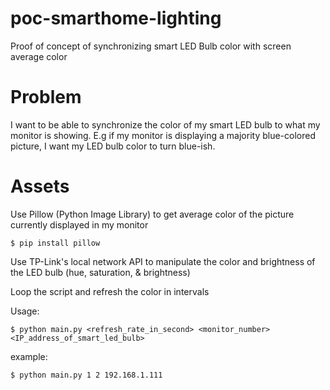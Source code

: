 # poc-smarthome-lighting

Proof of concept of synchronizing smart LED Bulb color with screen average color

# Problem

I want to be able to synchronize the color of my smart LED bulb to what my monitor is showing. E.g if my monitor is displaying a majority blue-colored picture, I want my LED bulb color to turn blue-ish.

# Assets

Use Pillow (Python Image Library) to get average color of the picture currently displayed in my monitor

```
$ pip install pillow
```

Use TP-Link's local network API to manipulate the color and brightness of the LED bulb (hue, saturation, & brightness)

Loop the script and refresh the color in intervals

Usage:

```
$ python main.py <refresh_rate_in_second> <monitor_number> <IP_address_of_smart_led_bulb>
```

example:

```
$ python main.py 1 2 192.168.1.111
```

